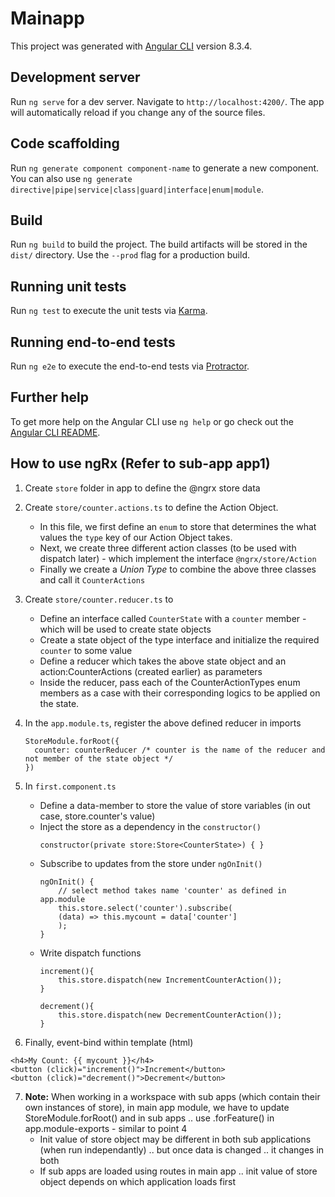 # Mainapp

This project was generated with [Angular CLI](https://github.com/angular/angular-cli) version 8.3.4.

## Development server

Run `ng serve` for a dev server. Navigate to `http://localhost:4200/`. The app will automatically reload if you change any of the source files.

## Code scaffolding

Run `ng generate component component-name` to generate a new component. You can also use `ng generate directive|pipe|service|class|guard|interface|enum|module`.

## Build

Run `ng build` to build the project. The build artifacts will be stored in the `dist/` directory. Use the `--prod` flag for a production build.

## Running unit tests

Run `ng test` to execute the unit tests via [Karma](https://karma-runner.github.io).

## Running end-to-end tests

Run `ng e2e` to execute the end-to-end tests via [Protractor](http://www.protractortest.org/).

## Further help

To get more help on the Angular CLI use `ng help` or go check out the [Angular CLI README](https://github.com/angular/angular-cli/blob/master/README.md).


## How to use ngRx (Refer to sub-app app1)

1. Create `store` folder in app to define the @ngrx store data
2. Create `store/counter.actions.ts` to define the Action Object. 
    - In this file, we first define an `enum` to store that determines the what values the `type` key of our Action Object takes.
    - Next, we create three different action classes (to be used with dispatch later) - which implement the interface `@ngrx/store/Action`
    - Finally we create a *Union Type* to combine the above three classes and call it `CounterActions`

3. Create `store/counter.reducer.ts` to 
    - Define an interface called `CounterState` with a `counter` member - which will be used to create state objects
    - Create a state object of the type interface and initialize the required `counter` to some value
    - Define a reducer which takes the above state object and an action:CounterActions (created earlier) as parameters
    - Inside the reducer, pass each of the CounterActionTypes enum members as a case with their corresponding logics to be applied on the state.

4. In the `app.module.ts`, register the above defined reducer in imports
    ```
    StoreModule.forRoot({
      counter: counterReducer /* counter is the name of the reducer and not member of the state object */
    })
    ```
5. In `first.component.ts`
    - Define a data-member to store the value of store variables (in out case, store.counter's value)
    - Inject the store as a dependency in the `constructor()`
        ```
        constructor(private store:Store<CounterState>) { }
        ```
    - Subscribe to updates from the store under `ngOnInit()`
        ```
        ngOnInit() {
            // select method takes name 'counter' as defined in app.module
            this.store.select('counter').subscribe(
            (data) => this.mycount = data['counter']
            );
        }
        ```
    - Write dispatch functions
        ```
        increment(){
            this.store.dispatch(new IncrementCounterAction());
        }

        decrement(){
            this.store.dispatch(new DecrementCounterAction());
        }
        ```
6. Finally, event-bind within template (html)
```
<h4>My Count: {{ mycount }}</h4>
<button (click)="increment()">Increment</button>
<button (click)="decrement()">Decrement</button>
```
7. **Note:** When working in a workspace with sub apps (which contain their own instances of store), in main app module, we have to update StoreModule.forRoot() and in sub apps .. use .forFeature() in app.module-exports - similar to point 4
    - Init value of store object may be different in both sub applications (when run independantly) .. but once data is changed .. it changes in both
    - If sub apps are loaded using routes in main app .. init value of store object depends on which application loads first